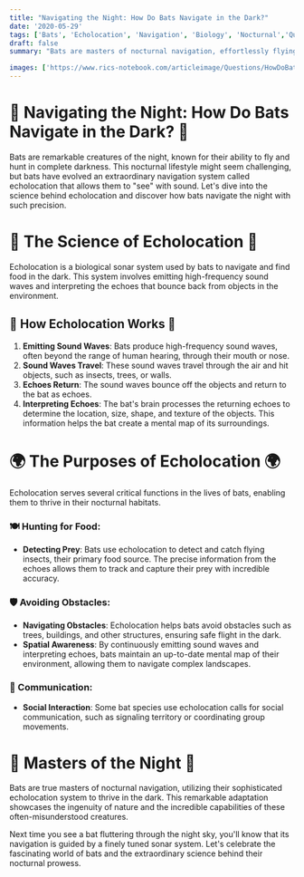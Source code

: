 ```yaml
---
title: "Navigating the Night: How Do Bats Navigate in the Dark?"
date: '2020-05-29'
tags: ['Bats', 'Echolocation', 'Navigation', 'Biology', 'Nocturnal','Questions']
draft: false
summary: "Bats are masters of nocturnal navigation, effortlessly flying through the dark to find food and avoid obstacles. In this blog post, we explore the fascinating echolocation system that enables bats to navigate in complete darkness."

images: ['https://www.rics-notebook.com/articleimage/Questions/HowDoBatsNavigateInTheDark.webp']
---
```


# 🦇 Navigating the Night: How Do Bats Navigate in the Dark? 🦇

Bats are remarkable creatures of the night, known for their ability to fly and hunt in complete darkness. This nocturnal lifestyle might seem challenging, but bats have evolved an extraordinary navigation system called echolocation that allows them to "see" with sound. Let's dive into the science behind echolocation and discover how bats navigate the night with such precision.

# 🔬 The Science of Echolocation 🔬

Echolocation is a biological sonar system used by bats to navigate and find food in the dark. This system involves emitting high-frequency sound waves and interpreting the echoes that bounce back from objects in the environment.

## 🧭 How Echolocation Works 🧭

1. **Emitting Sound Waves**: Bats produce high-frequency sound waves, often beyond the range of human hearing, through their mouth or nose.
2. **Sound Waves Travel**: These sound waves travel through the air and hit objects, such as insects, trees, or walls.
3. **Echoes Return**: The sound waves bounce off the objects and return to the bat as echoes.
4. **Interpreting Echoes**: The bat's brain processes the returning echoes to determine the location, size, shape, and texture of the objects. This information helps the bat create a mental map of its surroundings.

# 🌍 The Purposes of Echolocation 🌍

Echolocation serves several critical functions in the lives of bats, enabling them to thrive in their nocturnal habitats.

### 🍽️ Hunting for Food:
- **Detecting Prey**: Bats use echolocation to detect and catch flying insects, their primary food source. The precise information from the echoes allows them to track and capture their prey with incredible accuracy.

### 🛡️ Avoiding Obstacles:
- **Navigating Obstacles**: Echolocation helps bats avoid obstacles such as trees, buildings, and other structures, ensuring safe flight in the dark.
- **Spatial Awareness**: By continuously emitting sound waves and interpreting echoes, bats maintain an up-to-date mental map of their environment, allowing them to navigate complex landscapes.

### 💬 Communication:
- **Social Interaction**: Some bat species use echolocation calls for social communication, such as signaling territory or coordinating group movements.

# 🌌 Masters of the Night 🌌

Bats are true masters of nocturnal navigation, utilizing their sophisticated echolocation system to thrive in the dark. This remarkable adaptation showcases the ingenuity of nature and the incredible capabilities of these often-misunderstood creatures.

Next time you see a bat fluttering through the night sky, you'll know that its navigation is guided by a finely tuned sonar system. Let's celebrate the fascinating world of bats and the extraordinary science behind their nocturnal prowess.
